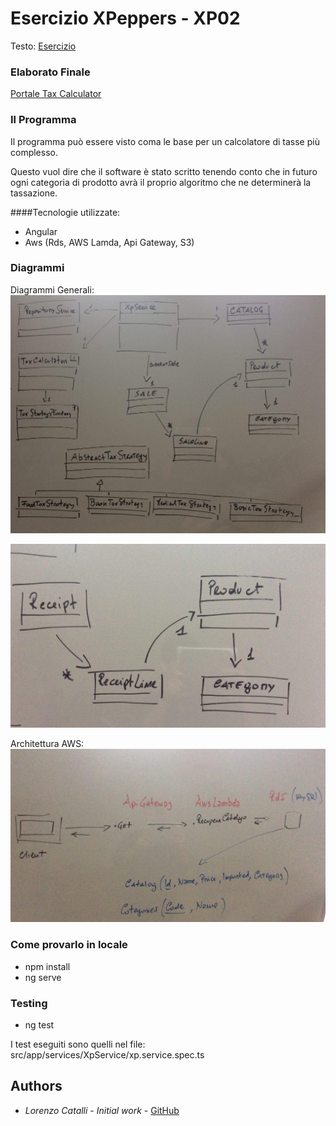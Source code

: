 # Esercizio XPeppers - XP02

Testo: [Esercizio](https://github.com/xpeppers/sales-taxes-problem)

### Elaborato Finale
[Portale Tax Calculator](link)

### Il Programma

Il programma può essere visto coma le base per un calcolatore di tasse più
complesso. 

Questo vuol dire che il software è stato scritto tenendo conto che 
in futuro ogni categoria di prodotto avrà il proprio algoritmo che ne determinerà
la tassazione.

####Tecnologie utilizzate: 
- Angular 
- Aws (Rds, AWS Lamda, Api Gateway, S3)

### Diagrammi

Diagrammi Generali:
![alt prova](/src/assets/GitHub-img/cd.jpg)

![alt prova](/src/assets/GitHub-img/cd2.jpg)

Architettura AWS:
![alt prova](/src/assets/GitHub-img/aws.jpg)


### Come provarlo in locale

- npm install
- ng serve

### Testing

- ng test 

I test eseguiti sono quelli nel file: src/app/services/XpService/xp.service.spec.ts

## Authors

* *Lorenzo Catalli* - *Initial work* - [GitHub](https://github.com/LorCat9)
